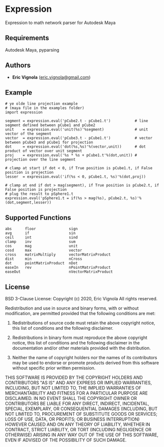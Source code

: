 # Expression
Expression to math network parser for Autodesk Maya

## Requirements
Autodesk Maya, pyparsing

## Authors
* **Eric Vignola** (eric.vignola@gmail.com)

## Example
```
# ye olde line projection example
# (maya file in the examples folder)
import expression

segment = expression.eval('pCube2.t - pCube1.t')           # line segment defined between pCube1 and pCube2
unit    = expression.eval('unit(%s)'%segment)              # unit vector of the segment
vector  = expression.eval('pCube3.t - pCube1.t')           # vector between pCube3 and pCube1 for projection
dot     = expression.eval('dot(%s,%s)'%(vector,unit))      # dot product of vector over unit segment
proj    = expression.eval('%s * %s + pCube1.t'%(dot,unit)) # projection over the line segment

# clamp at start if dot < 0, if True position is pCube1.t, if False position is projection
lesser  = expression.eval('if(%s < 0, pCube1.t, %s)'%(dot,proj))

# clamp at end if dot > mag(segment), if True position is pCube2.t, if False position is projection
# plug the result to pSphere1.t
expression.eval('pSphere1.t = if(%s > mag(%s), pCube2.t, %s)'%(dot,segment,lesser)) 

```

## Supported Functions
```
abs      floor               sign                                   
avg      if                  sin                       
ceil     int                 sind                      
clamp    inv                 sum                       
cos      mag                 unit                           
cosd     max                 vector                             
cross    matrixMultiply      vectorMatrixProduct                
dist     min                 nCross                             
dot      pointMatrixProduct  nDot                               
easeIn   rev                 nPointMatrixProduct                
easeOut                      nVectorMatrixProduct               
```

## License
BSD 3-Clause License:
Copyright (c)  2020, Eric Vignola 
All rights reserved. 

Redistribution and use in source and binary forms, with or without 
modification, are permitted provided that the following conditions are met:


1. Redistributions of source code must retain the above copyright notice, 
   this list of conditions and the following disclaimer.
   
2. Redistributions in binary form must reproduce the above copyright notice, 
   this list of conditions and the following disclaimer in the documentation 
   and/or other materials provided with the distribution.
   
3. Neither the name of copyright holders nor the names of its 
   contributors may be used to endorse or promote products derived from 
   this software without specific prior written permission.
   
THIS SOFTWARE IS PROVIDED BY THE COPYRIGHT HOLDERS AND CONTRIBUTORS "AS IS" 
AND ANY EXPRESS OR IMPLIED WARRANTIES, INCLUDING, BUT NOT LIMITED TO, THE 
IMPLIED WARRANTIES OF MERCHANTABILITY AND FITNESS FOR A PARTICULAR PURPOSE ARE 
DISCLAIMED. IN NO EVENT SHALL THE COPYRIGHT OWNER OR CONTRIBUTORS BE LIABLE 
FOR ANY DIRECT, INDIRECT, INCIDENTAL, SPECIAL, EXEMPLARY, OR CONSEQUENTIAL 
DAMAGES (INCLUDING, BUT NOT LIMITED TO, PROCUREMENT OF SUBSTITUTE GOODS OR 
SERVICES; LOSS OF USE, DATA, OR PROFITS; OR BUSINESS INTERRUPTION) HOWEVER 
CAUSED AND ON ANY THEORY OF LIABILITY, WHETHER IN CONTRACT, STRICT LIABILITY, 
OR TORT (INCLUDING NEGLIGENCE OR OTHERWISE) ARISING IN ANY WAY OUT OF THE USE 
OF THIS SOFTWARE, EVEN IF ADVISED OF THE POSSIBILITY OF SUCH DAMAGE.

